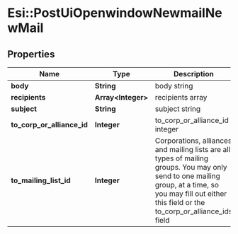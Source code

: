 # Esi::PostUiOpenwindowNewmailNewMail

## Properties
Name | Type | Description | Notes
------------ | ------------- | ------------- | -------------
**body** | **String** | body string | 
**recipients** | **Array&lt;Integer&gt;** | recipients array | 
**subject** | **String** | subject string | 
**to_corp_or_alliance_id** | **Integer** | to_corp_or_alliance_id integer | [optional] 
**to_mailing_list_id** | **Integer** | Corporations, alliances and mailing lists are all types of mailing groups. You may only send to one mailing group, at a time, so you may fill out either this field or the to_corp_or_alliance_ids field | [optional] 



